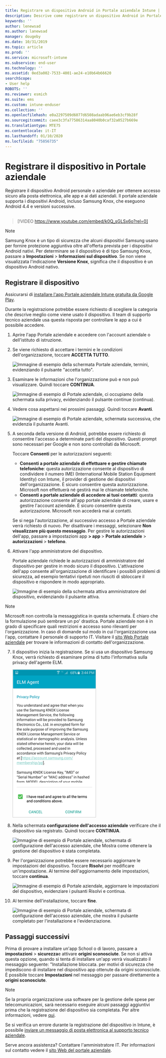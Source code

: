 ```yaml
---
title: Registrare un dispositivo Android in Portale aziendale Intune | Microsoft Docs
description: Descrive come registrare un dispositivo Android in Portale aziendale Intune
keywords: ''
author: lenewsad
ms.author: lanewsad
manager: dougeby
ms.date: 10/31/2019
ms.topic: article
ms.prod: ''
ms.service: microsoft-intune
ms.subservice: end-user
ms.technology: ''
ms.assetid: 0ed3a002-7533-4001-ae24-e10b64b66620
searchScope:
- User help
ROBOTS: ''
ms.reviewer: esmich
ms.suite: ems
ms.custom: intune-enduser
ms.collection: ''
ms.openlocfilehash: e0a2297509d6077d6508adaab96ae6eb3cf9b28f
ms.sourcegitcommit: caee3c3fa77586314aa8040b0caf32a0527b669e
ms.translationtype: MTE75
ms.contentlocale: it-IT
ms.lasthandoff: 01/10/2020
ms.locfileid: "75856735"
---
```

# <a name="enroll-your-device-with-company-portal"></a>Registrare il dispositivo in Portale aziendale  
Registrare il dispositivo Android personale o aziendale per ottenere accesso sicuro alla posta elettronica, alle app e ai dati aziendali. Il portale aziendale supporta i dispositivi Android, incluso Samsung Knox, che eseguono Android 4.4 e versioni successive.  
</br>
> [!VIDEO https://www.youtube.com/embed/k0Q_sGLSx6o?rel=0]

> [!NOTE]
> Samsung Knox è un tipo di sicurezza che alcuni dispositivi Samsung usano per fornire protezione aggiuntiva oltre all'offerta prevista per i dispositivi Android nativi. Per determinare se il dispositivo è di tipo Samsung Knox, passare a **Impostazioni** > **Informazioni sul dispositivo**. Se non viene visualizzata l'indicazione **Versione Knox**, significa che il dispositivo è un dispositivo Android nativo.

## <a name="enroll-device"></a>Registrare il dispositivo  
Assicurarsi di [installare l'app Portale aziendale Intune gratuita da Google Play](https://play.google.com/store/apps/details?id=com.microsoft.windowsintune.companyportal). 

Durante la registrazione potrebbe essere richiesto di scegliere la categoria che descrive meglio come viene usato il dispositivo. Il team di supporto tecnico aziendale usa questa risposta per controllare le app a cui è possibile accedere.  

1. Aprire l'app Portale aziendale e accedere con l'account aziendale o dell'istituto di istruzione.  

2. Se viene richiesto di accettare i termini e le condizioni dell'organizzazione, toccare **ACCETTA TUTTO**.  

   ![Immagine di esempio della schermata Portale aziendale, termini, evidenziando il pulsante "accetta tutto".](./media/accept-terms-1911.png)  


3. Esaminare le informazioni che l'organizzazione può e non può visualizzare. Quindi toccare **CONTINUA**.


    ![Immagine di esempio di Portale aziendale, ci occupiamo della schermata sulla privacy, evidenziando il pulsante continue (continua).](./media/android-privacy-screen-1911.png)  
4. Vedere cosa aspettarsi nei prossimi passaggi. Quindi toccare **Avanti**.  

    ![Immagine di esempio di Portale aziendale, schermata successiva, che evidenzia il pulsante Avanti.](./media/android-whats-next-1911.png)  


5. A seconda della versione di Android, potrebbe essere richiesto di consentire l'accesso a determinate parti del dispositivo. Questi prompt sono necessari per Google e non sono controllati da Microsoft.  

    Toccare **Consenti** per le autorizzazioni seguenti:  
    * **Consenti a portale aziendale di effettuare e gestire chiamate telefoniche**: questa autorizzazione consente al dispositivo di condividere il numero IMEI (International Mobile Station Equipment Identity) con Intune, il provider di gestione dei dispositivi dell'organizzazione. È sicuro consentire questa autorizzazione. Microsoft non effettuerà né gestirà mai le chiamate telefoniche.  
    * **Consenti a portale aziendale di accedere ai tuoi contatti**: questa autorizzazione consente all'app portale aziendale di creare, usare e gestire l'account aziendale.  È sicuro consentire questa autorizzazione. Microsoft non accederà mai ai contatti. 

    Se si nega l'autorizzazione, al successivo accesso a Portale aziendale verrà richiesto di nuovo. Per disattivare i messaggi, selezionare **Non visualizzare più questo messaggio**. Per gestire le autorizzazioni dell'app, passare a impostazioni app **> app** > **Portale aziendale** > **autorizzazioni** > **telefono**.  

6. Attivare l'app amministratore del dispositivo. 

    Portale aziendale richiede le autorizzazioni di amministratore del dispositivo per gestire in modo sicuro il dispositivo. L'attivazione dell'app consente all'organizzazione di identificare i possibili problemi di sicurezza, ad esempio tentativi ripetuti non riusciti di sbloccare il dispositivo e rispondere in modo appropriato.  

    ![Immagine di esempio della schermata attiva amministratore del dispositivo, evidenziando il pulsante attiva.](./media/activate-device-administrator-1911.png)  

> [!NOTE]
> Microsoft non controlla la messaggistica in questa schermata. È chiaro che la formulazione può sembrare un po' drastica. Portale aziendale non è in grado di specificare quali restrizioni e accesso sono rilevanti per l'organizzazione. In caso di domande sul modo in cui l'organizzazione usa l'app, contattare il personale di supporto IT. Visitare il [sito Web Portale aziendale](https://go.microsoft.com/fwlink/?linkid=2010980) per trovare le informazioni di contatto dell'organizzazione.  


7. Il dispositivo inizia la registrazione. Se si usa un dispositivo Samsung Knox, verrà richiesto di esaminare prima di tutto l'informativa sulla privacy dell'agente ELM.   

    ![Immagine di esempio della schermata di informativa sulla privacy di Samsung Knox visualizzata durante la registrazione.](./media/and-enroll-7-knox-privacy-policy.png)  

8. Nella schermata **configurazione dell'accesso aziendale** verificare che il dispositivo sia registrato. Quindi toccare **CONTINUA**.  

    ![Immagine di esempio di Portale aziendale, schermata di configurazione dell'accesso aziendale, che Mostra come ottenere la gestione del dispositivo è stata completata.](./media/update-settings-1911.png)  

9. Per l'organizzazione potrebbe essere necessario aggiornare le impostazioni del dispositivo. Toccare **Risolvi** per modificare un'impostazione. Al termine dell'aggiornamento delle impostazioni, toccare **continua**.  

   ![Immagine di esempio di Portale aziendale, aggiornare le impostazioni del dispositivo, evidenziare i pulsanti Risolvi e continua.](./media/resolve-settings-1911.png)  

10. Al termine dell'installazione, toccare **fine**.    

    ![Immagine di esempio di Portale aziendale, schermata di configurazione dell'accesso aziendale, che mostra il pulsante completato per l'installazione e l'evidenziazione.](./media/android-enrollment-done-1911.png) 

## <a name="next-steps"></a>Passaggi successivi  

Prima di provare a installare un'app School o di lavoro, passare a **impostazioni** > **sicurezza**e attivare **origini sconosciute**. Se non si attiva questa opzione, quando si tenta di installare un'app verrà visualizzato il messaggio seguente: "Installazione bloccata. per motivi di sicurezza che impediscono di installare nel dispositivo app ottenute da origini sconosciute. È possibile toccare **Impostazioni** nel messaggio per passare direttamente a **origini sconosciute**.  

> [!Note]
> Se la propria organizzazione usa software per la gestione delle spese per telecomunicazioni, sarà necessario eseguire alcuni passaggi aggiuntivi prima che la registrazione del dispositivo sia completata. Per altre informazioni, vedere [qui](enroll-your-device-with-telecom-expense-management-android.md).

Se si verifica un errore durante la registrazione del dispositivo in Intune, è possibile [inviare un messaggio di posta elettronica al supporto tecnico aziendale](send-logs-to-your-it-admin-by-email-android.md).  

Serve ancora assistenza? Contattare l'amministratore IT. Per informazioni sul contatto vedere il [sito Web del portale aziendale](https://go.microsoft.com/fwlink/?linkid=2010980).  